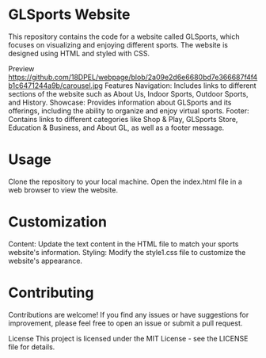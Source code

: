 # GLSports Website
This repository contains the code for a website called GLSports, which focuses on visualizing and enjoying different sports. The website is designed using HTML and styled with CSS.

Preview
https://github.com/18DPEL/webpage/blob/2a09e2d6e6680bd7e366687f4f4b1c6471244a9b/carousel.jpg
Features
Navigation: Includes links to different sections of the website such as About Us, Indoor Sports, Outdoor Sports, and History.
Showcase: Provides information about GLSports and its offerings, including the ability to organize and enjoy virtual sports.
Footer: Contains links to different categories like Shop & Play, GLSports Store, Education & Business, and About GL, as well as a footer message.
# Usage
Clone the repository to your local machine.
Open the index.html file in a web browser to view the website.
# Customization
Content: Update the text content in the HTML file to match your sports website's information.
Styling: Modify the style1.css file to customize the website's appearance.
# Contributing
Contributions are welcome! If you find any issues or have suggestions for improvement, please feel free to open an issue or submit a pull request.

License
This project is licensed under the MIT License - see the LICENSE file for details.


